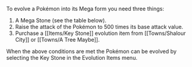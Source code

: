 To evolve a Pokémon into its Mega form you need three things:
1. A Mega Stone (see the table below).
2. Raise the attack of the Pokémon to 500 times its base attack value.
3. Purchase a [[Items/Key Stone]] evolution item from [[Towns/Shalour City]] or [[Towns/A Tree Maybe]].

When the above conditions are met the Pokémon can be evolved by selecting the Key Stone in the Evolution Items menu.